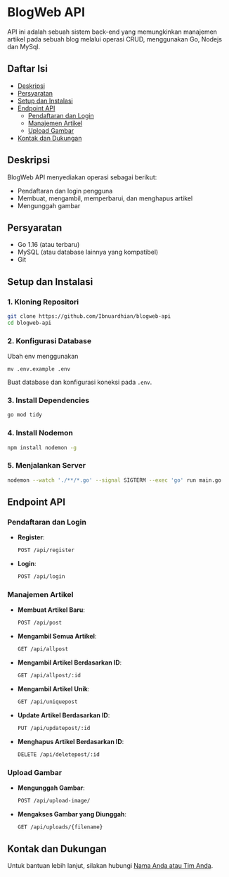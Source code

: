 # BlogWeb API

API ini adalah sebuah sistem back-end yang memungkinkan manajemen artikel pada sebuah blog melalui operasi CRUD, menggunakan Go, Nodejs dan MySql.

## Daftar Isi

- [Deskripsi](#deskripsi)
- [Persyaratan](#persyaratan)
- [Setup dan Instalasi](#setup-dan-instalasi)
- [Endpoint API](#endpoint-api)
  - [Pendaftaran dan Login](#pendaftaran-dan-login)
  - [Manajemen Artikel](#manajemen-artikel)
  - [Upload Gambar](#upload-gambar)
- [Kontak dan Dukungan](#kontak-dan-dukungan)

## Deskripsi

BlogWeb API menyediakan operasi sebagai berikut:
- Pendaftaran dan login pengguna
- Membuat, mengambil, memperbarui, dan menghapus artikel
- Mengunggah gambar

## Persyaratan
- Go 1.16 (atau terbaru)
- MySQL (atau database lainnya yang kompatibel)
- Git

## Setup dan Instalasi

### 1. Kloning Repositori
```sh
git clone https://github.com/Ibnuardhian/blogweb-api
cd blogweb-api
```

### 2. Konfigurasi Database
Ubah env menggunakan 
```
mv .env.example .env
```
Buat database dan konfigurasi koneksi pada `.env`.

### 3. Install Dependencies
```sh
go mod tidy
```

### 4. Install Nodemon
```sh
npm install nodemon -g
```
### 5. Menjalankan Server
```sh
nodemon --watch './**/*.go' --signal SIGTERM --exec 'go' run main.go
```

## Endpoint API

### Pendaftaran dan Login
- **Register**: 
  ```sh
  POST /api/register
  ```

- **Login**: 
  ```sh
  POST /api/login
  ```

### Manajemen Artikel
- **Membuat Artikel Baru**: 
  ```sh
  POST /api/post
  ```

- **Mengambil Semua Artikel**: 
  ```sh
  GET /api/allpost
  ```

- **Mengambil Artikel Berdasarkan ID**: 
  ```sh
  GET /api/allpost/:id
  ```

- **Mengambil Artikel Unik**: 
  ```sh
  GET /api/uniquepost
  ```

- **Update Artikel Berdasarkan ID**: 
  ```sh
  PUT /api/updatepost/:id
  ```

- **Menghapus Artikel Berdasarkan ID**: 
  ```sh
  DELETE /api/deletepost/:id
  ```

### Upload Gambar
- **Mengunggah Gambar**: 
  ```sh
  POST /api/upload-image/
  ```

- **Mengakses Gambar yang Diunggah**: 
  ```sh
  GET /api/uploads/{filename}
  ```

## Kontak dan Dukungan

Untuk bantuan lebih lanjut, silakan hubungi [Nama Anda atau Tim Anda](ibnuardhian@example.com).


